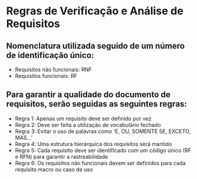 # Regras de Verificação e Análise de Requisitos

## Nomenclatura utilizada seguido de um número de identificação único:
- Requisitos não funcionais: RNF
- Requisitos funcionais: RF

## Para garantir a qualidade do documento de requisitos, serão seguidas as seguintes regras:

- Regra 1: Apenas um requisito deve ser definido por vez
- Regra 2: Deve ser feita a utilização de vocabulário fechado
- Regra 3: Evitar o uso de palavras como 'E, OU, SOMENTE SE, EXCETO, MAS...'
- Regra 4: Uma estrutura hierárquica dos requisitos será mantido
- Regra 5: Cada requisito deve ser identificado com um código único (RF e RFN) para garantir a rastreabilidade
- Regra 6: Os requisitos não funcionais devem ser definidos para cada requisito macro ou caso de uso
